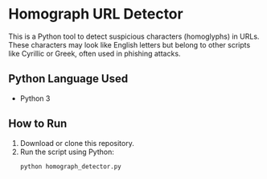 # Homograph URL Detector 

This is a Python tool to detect suspicious characters (homoglyphs) in URLs. These characters may look like English letters but belong to other scripts like Cyrillic or Greek, often used in phishing attacks.

## Python Language Used

- Python 3

##  How to Run

1. Download or clone this repository.
2. Run the script using Python:
   ```bash
   python homograph_detector.py
